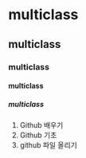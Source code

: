 # multiclass
## multiclass
### multiclass
#### multiclass
##### multiclass
1. Github 배우기
1. Github 기초
1. github 파일 올리기
